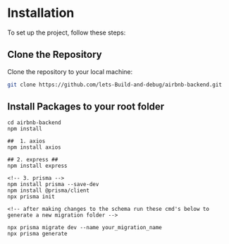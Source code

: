   # Installation

To set up the project, follow these steps:

##  Clone the Repository

Clone the repository to your local machine:

```bash
git clone https://github.com/lets-Build-and-debug/airbnb-backend.git
```

##  Install Packages to your root folder

```
cd airbnb-backend
npm install
```
```
##  1. axios 
npm install axios
```
```
## 2. express ##
npm install express
```
```
<!-- 3. prisma -->
npm install prisma --save-dev
npm install @prisma/client
npx prisma init

<!-- after making changes to the schema run these cmd's below to generate a new migration folder -->

npx prisma migrate dev --name your_migration_name
npx prisma generate
```










